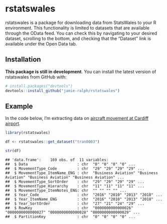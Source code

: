 # rstatswales

rstatswales is a package for downloading data from StatsWales to your R
environment. This functionality is limited to datasets that are
available through the OData feed. You can check this by navigating to
your desired dataset, scrolling to the bottom, and checking that the
“Dataset” link is available under the Open Data tab.

## Installation

**This package is still in development**. You can install the latest
version of rstatswales from GitHub with:

``` r
# install.packages("devtools")
devtools::install_github("jamie-ralph/rstatswales")
```

## Example

In the code below, I’m extracting data on [aircraft movement at Cardiff
airport](https://statswales.gov.wales/Catalogue/Transport/Air/aircraftmovementsatcardiffairport-by-movementtype-year).

``` r
library(rstatswales)

df <- rstatswales::get_dataset("tran0003")
```

``` r
str(df)
```

    ## 'data.frame':    169 obs. of  11 variables:
    ##  $ Data                      : chr  "0" "0" "0" "0" ...
    ##  $ MovementType_Code         : chr  "29" "29" "29" "29" ...
    ##  $ MovementType_ItemName_ENG : chr  "Business Aviation" "Business Aviation" "Business Aviation" "Business Aviation" ...
    ##  $ MovementType_SortOrder    : chr  "29" "29" "29" "29" ...
    ##  $ MovementType_Hierarchy    : chr  "11" "11" "11" "11" ...
    ##  $ MovementType_ItemNotes_ENG: chr  "" "" "" "" ...
    ##  $ Year_Code                 : chr  "2016" "2010" "2013" "2018" ...
    ##  $ Year_ItemName_ENG         : chr  "2016" "2010" "2013" "2018" ...
    ##  $ Year_SortOrder            : chr  "27" "21" "24" "29" ...
    ##  $ RowKey                    : chr  "0000000000000026" "0000000000000027" "0000000000000028" "0000000000000029" ...
    ##  $ PartitionKey              : chr  "0" "0" "0" "0" ...
